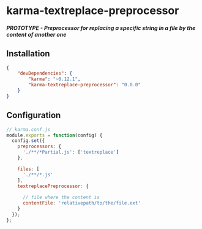 karma-textreplace-preprocessor
================================

##### PROTOTYPE - Preprocessor for replacing a specific string in a file by the content of another one

## Installation
```json
{
    "devDependencies": {
        "karma": "~0.12.1",
        "karma-textreplace-preprocessor": "0.0.0"
    }
}
```

## Configuration
```js
// karma.conf.js
module.exports = function(config) {
  config.set({
    preprocessors: {
      './**/*Partial.js': ['textreplace']
    },

    files: [
      './**/*.js'
    ],
    textreplacePreprocessor: {
      
      // file where the content is
      contentFile: 'relativepath/to/the/file.ext'
    }
  });
};
```
